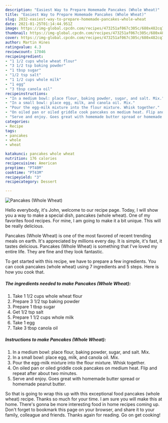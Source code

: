 ```yaml
---
description: "Easiest Way to Prepare Homemade Pancakes (Whole Wheat)"
title: "Easiest Way to Prepare Homemade Pancakes (Whole Wheat)"
slug: 2032-easiest-way-to-prepare-homemade-pancakes-whole-wheat
date: 2021-01-25T01:14:44.951Z
image: https://img-global.cpcdn.com/recipes/473251af067c305c/680x482cq70/pancakes-whole-wheat-recipe-main-photo.jpg
thumbnail: https://img-global.cpcdn.com/recipes/473251af067c305c/680x482cq70/pancakes-whole-wheat-recipe-main-photo.jpg
cover: https://img-global.cpcdn.com/recipes/473251af067c305c/680x482cq70/pancakes-whole-wheat-recipe-main-photo.jpg
author: Martin Hines
ratingvalue: 4.3
reviewcount: 17046
recipeingredient:
- "1 1/2 cups whole wheat flour"
- "3 1/2 tsp baking powder"
- "1 tbsp sugar"
- "1/2 tsp salt"
- "1 1/2 cups whole milk"
- "1 egg"
- "3 tbsp canola oil"
recipeinstructions:
- "In a medium bowl: place flour, baking powder, sugar, and salt. Mix."
- "In a small bowl: place egg, milk, and canola oil. Mix."
- "Pour the egg-milk mixture into the flour mixture. Whisk together."
- "On oiled pan or oiled griddle cook pancakes on medium heat. Flip and repeat after about two minutes."
- "Serve and enjoy. Goes great with homemade butter spread or homemade peanut butter."
categories:
- Recipe
tags:
- pancakes
- whole
- wheat

katakunci: pancakes whole wheat 
nutrition: 176 calories
recipecuisine: American
preptime: "PT40M"
cooktime: "PT43M"
recipeyield: "3"
recipecategory: Dessert

---
```



![Pancakes (Whole Wheat)](https://img-global.cpcdn.com/recipes/473251af067c305c/680x482cq70/pancakes-whole-wheat-recipe-main-photo.jpg)

Hello everybody, it's John, welcome to our recipe page. Today, I will show you a way to make a special dish, pancakes (whole wheat). One of my favorites food recipes. For mine, I am going to make it a bit unique. This will be really delicious.

Pancakes (Whole Wheat) is one of the most favored of recent trending meals on earth. It's appreciated by millions every day. It is simple, it's fast, it tastes delicious. Pancakes (Whole Wheat) is something that I've loved my entire life. They are fine and they look fantastic.




To get started with this recipe, we have to prepare a few ingredients. You can cook pancakes (whole wheat) using 7 ingredients and 5 steps. Here is how you cook that.

<!--inarticleads1-->

##### The ingredients needed to make Pancakes (Whole Wheat):

1. Take 1 1/2 cups whole wheat flour
1. Prepare 3 1/2 tsp baking powder
1. Prepare 1 tbsp sugar
1. Get 1/2 tsp salt
1. Prepare 1 1/2 cups whole milk
1. Take 1 egg
1. Take 3 tbsp canola oil




<!--inarticleads2-->

##### Instructions to make Pancakes (Whole Wheat):

1. In a medium bowl: place flour, baking powder, sugar, and salt. Mix.
1. In a small bowl: place egg, milk, and canola oil. Mix.
1. Pour the egg-milk mixture into the flour mixture. Whisk together.
1. On oiled pan or oiled griddle cook pancakes on medium heat. Flip and repeat after about two minutes.
1. Serve and enjoy. Goes great with homemade butter spread or homemade peanut butter.




So that is going to wrap this up with this exceptional food pancakes (whole wheat) recipe. Thanks so much for your time. I am sure you will make this at home. There's gonna be more interesting food in home recipes coming up. Don't forget to bookmark this page on your browser, and share it to your family, colleague and friends. Thanks again for reading. Go on get cooking!
